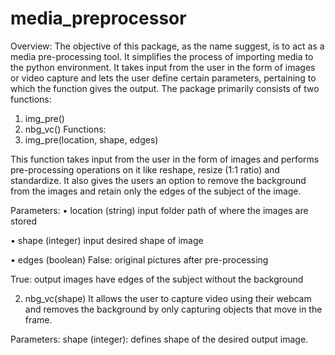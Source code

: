 # media_preprocessor
Overview:
The objective of this package, as the name suggest, is to act as a media pre-processing tool. It simplifies the process of importing media to the python environment.
It takes input from the user in the form of images or video capture and lets the user define certain parameters, pertaining to which the function gives the output. The package primarily consists of two functions:
1.	img_pre()
2.	nbg_vc()
Functions:
1.	img_pre(location, shape, edges)

This function takes input from the user in the form of images and performs pre-processing operations on it like reshape, resize (1:1 ratio) and standardize. It also gives the users an option to remove the background from the images and retain only the edges of the subject of the image. 

Parameters:
•	location (string)
input folder path of where the images are stored

•	shape (integer)
input desired shape of image

•	edges (boolean)
False: original pictures after pre-processing
 
True: output images have edges of the subject without the background
    

2.	nbg_vc(shape)
It allows the user to capture video using their webcam and removes the background by only capturing objects that move in the frame.

Parameters: 
shape (integer): defines shape of the desired output image. 




